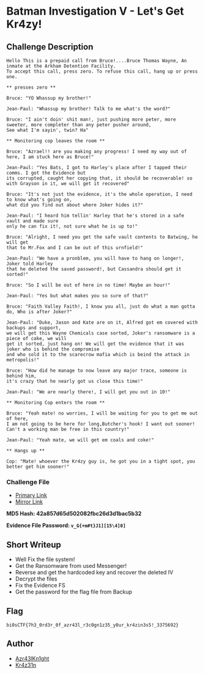 # Batman Investigation V - Let's Get Kr4zy!

## Challenge Description

```
Hello This is a prepaid call from Bruce!....Bruce Thomas Wayne, An inmate at the Arkham Detention Facility.
To accept this call, press zero. To refuse this call, hang up or press one.

** presses zero **

Bruce: "YO Whassup my brother!"

Jean-Paul: "Whassup my brother! Talk to me what's the word?"

Bruce: "I ain't doin' shit man!, just pushing more peter, more sweeter, more completer than any peter pusher around,
See what I'm sayin', twin? Ha"

** Monitoring cop leaves the room **

Bruce: "Azrael!! are you making any progress! I need my way out of here, I am stuck here as Bruce!"

Jean-Paul: "Yes Bats, I got to Harley's place after I tapped their comms. I got the Evidence but
its corrupted, caught her copying that, it should be recoverable! so with Grayson in it, we will get it recovered"

Bruce: "It's not just the evidence, it's the whole operation, I need to know what's going on, 
what did you find out about where Joker hides it?"

Jean-Paul: "I heard him tellin' Harley that he's stored in a safe vault and made sure 
only he can fix it!, not sure what he is up to!"

Bruce: "Alright, I need you get the safe vault contents to Batwing, he will get 
that to Mr.Fox and I can be out of this urnfield!"

Jean-Paul: "We have a pronblem, you will have to hang on longer!, Joker told Harley 
that he deleted the saved password!, but Cassandra should get it sorted!"

Bruce: "So I will be out of here in no time! Maybe an hour!"

Jean-Paul: "Yes but what makes you so sure of that?"

Bruce: "Faith Valley Faith!, I know you all, just do what a man gotta do, Who is after Joker?" 

Jean-Paul: "Duke, Jason and Kate are on it, Alfred got em covered with backups and support,
we will get this Wayne Chemicals case sorted, Joker's ransomware is a piece of cake, we will
get it sorted, just hang on! We will get the evidence that it was joker who is behind the compromise
and who sold it to the scarecrow mafia which is beind the attack in metropolis!"

Bruce: "How did he manage to now leave any major trace, someone is behind him, 
it's crazy that he nearly got us close this time!"

Jean-Paul: "We are nearly there!, I will get you out in 10!"

** Monitoring Cop enters the room **

Bruce: "Yeah mate! no worries, I will be waiting for you to get me out of here,
I am not going to be here for long,Butcher's hook! I want out sooner! 
Can't a working man be free in this country!"

Jean-Paul: "Yeah mate, we will get em coals and coke!"

** Hangs up **

Cop: "Mate! whoever the Kr4zy guy is, he got you in a tight spot, you better get him sooner!"

```

### Challenge File
- [Primary Link](https://drive.google.com/file/d/1uicA-WaLiKCTsDCTwU66p9IpPo0OcE0q/view)
- [Mirror Link](https://mega.nz/file/SB1QCaKI#qMntG5bSr2t0WWdb-LCBgDv47b5fbjred1jm_toEqGw)

**MD5 Hash: 42a857d65d502082fbc26d3d1bac5b32**

**Evidence File Password: `v_G{+m#t}J1][15\4]0]`**

## Short Writeup 
- Well Fix the file system!
- Get the Ransomware from used Messenger!
- Reverse and get the hardcoded key and recover the deleted IV
- Decrypt the files
- Fix the Evidence FS
- Get the password for the flag file from Backup

## Flag
`bi0sCTF{7h3_0rd3r_0f_azr43l_r3c0gn1z35_y0ur_kr4zin3s5!_3375692}`

## Author 
- [Azr43lKn1ght](x.com/azr43lkn1ght)
- [Kr4z31n](x.com/kr4z31n)